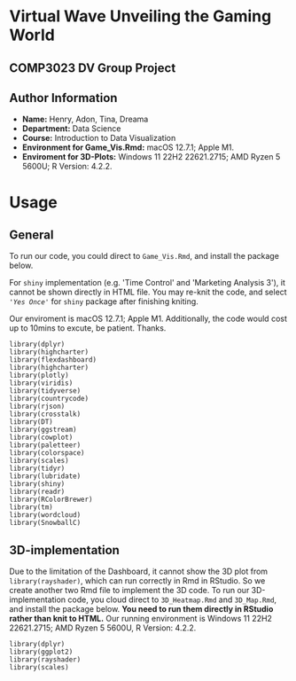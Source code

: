 # Virtual Wave Unveiling the Gaming World
## COMP3023 DV Group Project

## Author Information

- **Name:** Henry, Adon, Tina, Dreama
- **Department:** Data Science
- **Course:** Introduction to Data Visualization
- **Environment for Game_Vis.Rmd:** macOS 12.7.1; Apple M1. 
- **Enviroment for 3D-Plots:** Windows 11 22H2 22621.2715; AMD Ryzen 5 5600U; R Version: 4.2.2.


# Usage

## General

To run our code, you could direct to `Game_Vis.Rmd`, and install the package below. 

For `shiny` implementation (e.g. 'Time Control' and 'Marketing Analysis 3'), it cannot be shown directly in HTML file. You may re-knit the code, and select *`'Yes Once'`* for `shiny` package after finishing kniting.

Our enviroment is macOS 12.7.1; Apple M1. Additionally, the code would cost up to 10mins to excute, be patient. Thanks.

```{r}
library(dplyr)
library(highcharter)
library(flexdashboard) 
library(highcharter) 
library(plotly) 
library(viridis) 
library(tidyverse) 
library(countrycode) 
library(rjson) 
library(crosstalk) 
library(DT)
library(ggstream)
library(cowplot)
library(paletteer)
library(colorspace)
library(scales)
library(tidyr)
library(lubridate)
library(shiny)
library(readr)
library(RColorBrewer)
library(tm)
library(wordcloud)
library(SnowballC)
```

## 3D-implementation

Due to the limitation of the Dashboard, it cannot show the 3D plot from `library(rayshader)`, which can run correctly in Rmd in RStudio. So we create another two Rmd file to implement the 3D code.
To run our 3D-implementation code, you cloud direct to `3D_Heatmap.Rmd` and `3D_Map.Rmd`, and install the package below. **You need to run them directly in RStudio rather than knit to HTML.** Our running environment is Windows 11 22H2 22621.2715; AMD Ryzen 5 5600U, R Version: 4.2.2.

```{r}
library(dplyr)
library(ggplot2)
library(rayshader)
library(scales)
```



